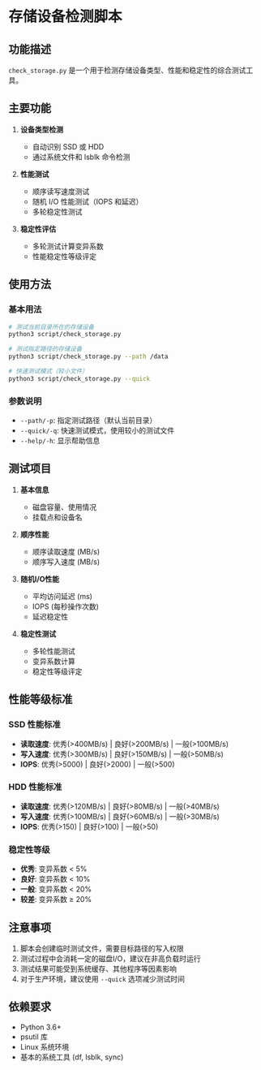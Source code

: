 # 存储设备检测脚本

## 功能描述

`check_storage.py` 是一个用于检测存储设备类型、性能和稳定性的综合测试工具。

## 主要功能

1. **设备类型检测**
   - 自动识别 SSD 或 HDD
   - 通过系统文件和 lsblk 命令检测

2. **性能测试**
   - 顺序读写速度测试
   - 随机 I/O 性能测试（IOPS 和延迟）
   - 多轮稳定性测试

3. **稳定性评估**
   - 多轮测试计算变异系数
   - 性能稳定性等级评定

## 使用方法

### 基本用法
```bash
# 测试当前目录所在的存储设备
python3 script/check_storage.py

# 测试指定路径的存储设备
python3 script/check_storage.py --path /data

# 快速测试模式（较小文件）
python3 script/check_storage.py --quick
```

### 参数说明
- `--path/-p`: 指定测试路径（默认当前目录）
- `--quick/-q`: 快速测试模式，使用较小的测试文件
- `--help/-h`: 显示帮助信息

## 测试项目

1. **基本信息**
   - 磁盘容量、使用情况
   - 挂载点和设备名

2. **顺序性能**
   - 顺序读取速度 (MB/s)
   - 顺序写入速度 (MB/s)

3. **随机I/O性能**
   - 平均访问延迟 (ms)
   - IOPS (每秒操作次数)
   - 延迟稳定性

4. **稳定性测试**
   - 多轮性能测试
   - 变异系数计算
   - 稳定性等级评定

## 性能等级标准

### SSD 性能标准
- **读取速度**: 优秀(>400MB/s) | 良好(>200MB/s) | 一般(>100MB/s)
- **写入速度**: 优秀(>300MB/s) | 良好(>150MB/s) | 一般(>50MB/s)
- **IOPS**: 优秀(>5000) | 良好(>2000) | 一般(>500)

### HDD 性能标准
- **读取速度**: 优秀(>120MB/s) | 良好(>80MB/s) | 一般(>40MB/s)
- **写入速度**: 优秀(>100MB/s) | 良好(>60MB/s) | 一般(>30MB/s)
- **IOPS**: 优秀(>150) | 良好(>100) | 一般(>50)

### 稳定性等级
- **优秀**: 变异系数 < 5%
- **良好**: 变异系数 < 10%
- **一般**: 变异系数 < 20%
- **较差**: 变异系数 ≥ 20%

## 注意事项

1. 脚本会创建临时测试文件，需要目标路径的写入权限
2. 测试过程中会消耗一定的磁盘I/O，建议在非高负载时运行
3. 测试结果可能受到系统缓存、其他程序等因素影响
4. 对于生产环境，建议使用 `--quick` 选项减少测试时间

## 依赖要求

- Python 3.6+
- psutil 库
- Linux 系统环境
- 基本的系统工具 (df, lsblk, sync)

